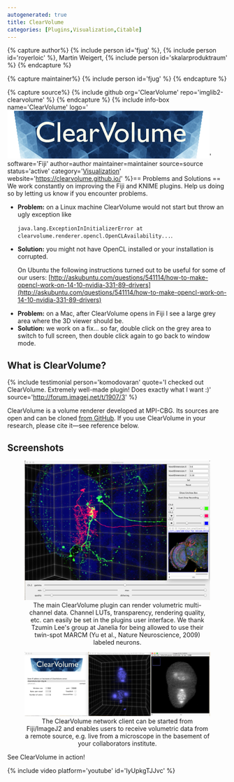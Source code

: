 ```yaml
---
autogenerated: true
title: ClearVolume
categories: [Plugins,Visualization,Citable]
---
```



{% capture author%}
{% include person id='fjug' %}, {% include person id='royerloic' %}, Martin Weigert, {% include person id='skalarproduktraum' %}
{% endcapture %}

{% capture maintainer%}
{% include person id='fjug' %}
{% endcapture %}

{% capture source%}
{% include github org='ClearVolume' repo='imglib2-clearvolume' %}
{% endcapture %}
{% include info-box name='ClearVolume' logo='![](/media/logos/clearvolume.png)' software='Fiji' author=author maintainer=maintainer source=source status='active' category='[Visualization](/plugin-index#visualization)' website='https://clearvolume.github.io/' %}== Problems and Solutions == We work constantly on improving the Fiji and KNIME plugins. Help us doing so by letting us know if you encounter problems.

-   **Problem:** on a Linux machine ClearVolume would not start but throw an ugly exception like

    `java.lang.ExceptionInInitializerError at clearvolume.renderer.opencl.OpenCLAvailability...`.
-   **Solution:** you might not have OpenCL installed or your installation is corrupted.

    On Ubuntu the following instructions turned out to be useful for some of our users: [http://askubuntu.com/questions/541114/how-to-make-opencl-work-on-14-10-nvidia-331-89-drivers](http://askubuntu.com/questions/541114/how-to-make-opencl-work-on-14-10-nvidia-331-89-drivers)

<!-- -->

-   **Problem:** on a Mac, after ClearVolume opens in Fiji I see a large grey area where the 3D viewer should be.
-   **Solution:** we work on a fix... so far, double click on the grey area to switch to full screen, then double click again to go back to window mode.

## What is ClearVolume?

{% include testimonial person='komodovaran'
  quote='I checked out ClearVolume. Extremely well-made plugin! Does exactly what I want :)'
  source='http://forum.imagej.net/t/1907/3' %}

ClearVolume is a volume renderer developed at MPI-CBG. Its sources are open and
can be cloned [from GitHub](https://github.com/ClearVolume). If you use
ClearVolume in your research, please cite it—see reference below.

## Screenshots

<center>

<figure><img src="/media/clearvolumeinfiji.png" title="The main ClearVolume plugin can render volumetric multi-channel data. Channel LUTs, transparency, rendering quality, etc. can easily be set in the plugins user interface. We thank Tzumin Lee&#39;s group at Janelia for being allowed to use their twin-spot MARCM (Yu et al., Nature Neuroscience, 2009) labeled neurons." width="750" alt="The main ClearVolume plugin can render volumetric multi-channel data. Channel LUTs, transparency, rendering quality, etc. can easily be set in the plugins user interface. We thank Tzumin Lee&#39;s group at Janelia for being allowed to use their twin-spot MARCM (Yu et al., Nature Neuroscience, 2009) labeled neurons." /><figcaption aria-hidden="true">The main ClearVolume plugin can render volumetric multi-channel data. Channel LUTs, transparency, rendering quality, etc. can easily be set in the plugins user interface. We thank Tzumin Lee's group at Janelia for being allowed to use their twin-spot MARCM (Yu et al., Nature Neuroscience, 2009) labeled neurons.</figcaption></figure>

</center>
<center>

<figure><img src="/media/plugins/clearvolumenetworkclientinfiji.png" title="The ClearVolume network client can be started from Fiji/ImageJ2 and enables users to receive volumetric data from a remote source, e.g. live from a microscope in the basement of your collaborators institute." width="750" alt="The ClearVolume network client can be started from Fiji/ImageJ2 and enables users to receive volumetric data from a remote source, e.g. live from a microscope in the basement of your collaborators institute." /><figcaption aria-hidden="true">The ClearVolume network client can be started from Fiji/ImageJ2 and enables users to receive volumetric data from a remote source, e.g. live from a microscope in the basement of your collaborators institute.</figcaption></figure>

</center>

See ClearVolume in action!

{% include video platform='youtube' id='IyUpkgTJJvc' %}
